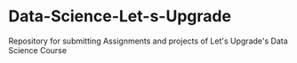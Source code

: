 # Data-Science-Let-s-Upgrade
Repository for submitting Assignments and projects of Let's Upgrade's Data Science Course
